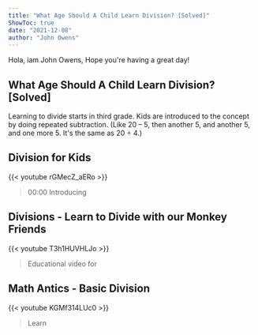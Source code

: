 ```yaml
---
title: "What Age Should A Child Learn Division? [Solved]"
ShowToc: true 
date: "2021-12-08"
author: "John Owens" 
---
```


Hola, iam John Owens, Hope you're having a great day!
## What Age Should A Child Learn Division? [Solved]
Learning to divide starts in third grade. Kids are introduced to the concept by doing repeated subtraction. (Like 20 – 5, then another 5, and another 5, and one more 5. It's the same as 20 ÷ 4.)

## Division for Kids
{{< youtube rGMecZ_aERo >}}
>00:00 Introducing 

## Divisions - Learn to Divide with our Monkey Friends
{{< youtube T3h1HUVHLJo >}}
>Educational video for 

## Math Antics - Basic Division
{{< youtube KGMf314LUc0 >}}
>Learn

